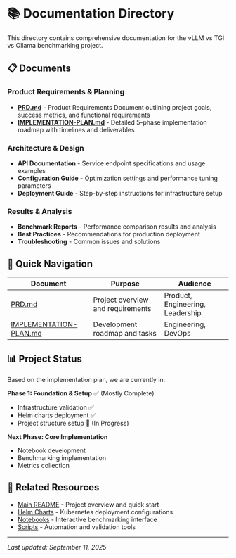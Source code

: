 # 📚 Documentation Directory

This directory contains comprehensive documentation for the vLLM vs TGI vs Ollama benchmarking project.

## 📋 Documents

### Product Requirements & Planning
- **[PRD.md](PRD.md)** - Product Requirements Document outlining project goals, success metrics, and functional requirements
- **[IMPLEMENTATION-PLAN.md](IMPLEMENTATION-PLAN.md)** - Detailed 5-phase implementation roadmap with timelines and deliverables

### Architecture & Design
- **API Documentation** - Service endpoint specifications and usage examples
- **Configuration Guide** - Optimization settings and performance tuning parameters
- **Deployment Guide** - Step-by-step instructions for infrastructure setup

### Results & Analysis
- **Benchmark Reports** - Performance comparison results and analysis
- **Best Practices** - Recommendations for production deployment
- **Troubleshooting** - Common issues and solutions

## 🎯 Quick Navigation

| Document | Purpose | Audience |
|----------|---------|----------|
| [PRD.md](PRD.md) | Project overview and requirements | Product, Engineering, Leadership |
| [IMPLEMENTATION-PLAN.md](IMPLEMENTATION-PLAN.md) | Development roadmap and tasks | Engineering, DevOps |

## 📊 Project Status

Based on the implementation plan, we are currently in:

**Phase 1: Foundation & Setup** ✅ (Mostly Complete)
- Infrastructure validation ✅
- Helm charts deployment ✅
- Project structure setup 🔄 (In Progress)

**Next Phase: Core Implementation** 
- Notebook development
- Benchmarking implementation
- Metrics collection

## 🔗 Related Resources

- [Main README](../README.md) - Project overview and quick start
- [Helm Charts](../helm/) - Kubernetes deployment configurations
- [Notebooks](../notebooks/) - Interactive benchmarking interface
- [Scripts](../scripts/) - Automation and validation tools

---

*Last updated: September 11, 2025*
